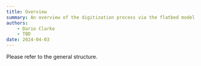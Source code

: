 ```yaml
---
title: Overview
summary: An overview of the digitization process via the flatbed model.
authors:
    - Dario Clarke
    - TBD
date: 2024-04-03
---
```


Please refer to the general structure.